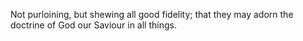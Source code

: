 Not purloining, but shewing all good fidelity; that they may adorn the doctrine of God our Saviour in all things.
